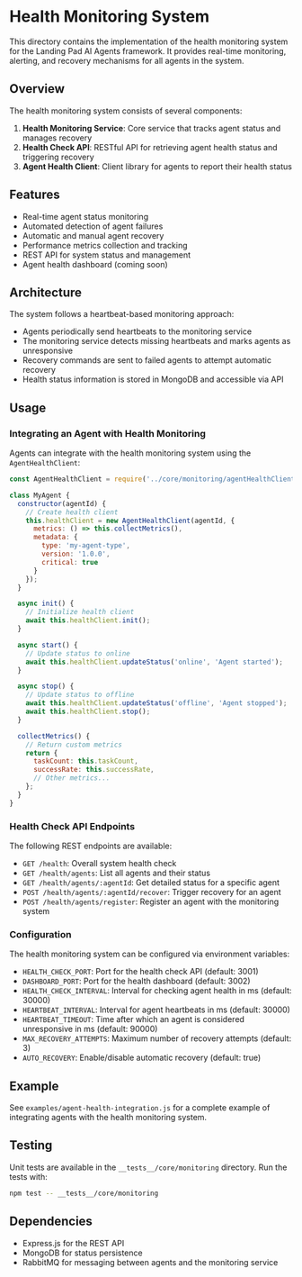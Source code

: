 # Health Monitoring System

This directory contains the implementation of the health monitoring system for the Landing Pad AI Agents framework. It provides real-time monitoring, alerting, and recovery mechanisms for all agents in the system.

## Overview

The health monitoring system consists of several components:

1. **Health Monitoring Service**: Core service that tracks agent status and manages recovery
2. **Health Check API**: RESTful API for retrieving agent health status and triggering recovery
3. **Agent Health Client**: Client library for agents to report their health status

## Features

- Real-time agent status monitoring
- Automated detection of agent failures
- Automatic and manual agent recovery
- Performance metrics collection and tracking
- REST API for system status and management
- Agent health dashboard (coming soon)

## Architecture

The system follows a heartbeat-based monitoring approach:
- Agents periodically send heartbeats to the monitoring service
- The monitoring service detects missing heartbeats and marks agents as unresponsive
- Recovery commands are sent to failed agents to attempt automatic recovery
- Health status information is stored in MongoDB and accessible via API

## Usage

### Integrating an Agent with Health Monitoring

Agents can integrate with the health monitoring system using the `AgentHealthClient`:

```javascript
const AgentHealthClient = require('../core/monitoring/agentHealthClient');

class MyAgent {
  constructor(agentId) {
    // Create health client
    this.healthClient = new AgentHealthClient(agentId, {
      metrics: () => this.collectMetrics(),
      metadata: {
        type: 'my-agent-type',
        version: '1.0.0',
        critical: true
      }
    });
  }

  async init() {
    // Initialize health client
    await this.healthClient.init();
  }

  async start() {
    // Update status to online
    await this.healthClient.updateStatus('online', 'Agent started');
  }

  async stop() {
    // Update status to offline
    await this.healthClient.updateStatus('offline', 'Agent stopped');
    await this.healthClient.stop();
  }

  collectMetrics() {
    // Return custom metrics
    return {
      taskCount: this.taskCount,
      successRate: this.successRate,
      // Other metrics...
    };
  }
}
```

### Health Check API Endpoints

The following REST endpoints are available:

- `GET /health`: Overall system health check
- `GET /health/agents`: List all agents and their status
- `GET /health/agents/:agentId`: Get detailed status for a specific agent
- `POST /health/agents/:agentId/recover`: Trigger recovery for an agent
- `POST /health/agents/register`: Register an agent with the monitoring system

### Configuration

The health monitoring system can be configured via environment variables:

- `HEALTH_CHECK_PORT`: Port for the health check API (default: 3001)
- `DASHBOARD_PORT`: Port for the health dashboard (default: 3002)
- `HEALTH_CHECK_INTERVAL`: Interval for checking agent health in ms (default: 30000)
- `HEARTBEAT_INTERVAL`: Interval for agent heartbeats in ms (default: 30000)
- `HEARTBEAT_TIMEOUT`: Time after which an agent is considered unresponsive in ms (default: 90000)
- `MAX_RECOVERY_ATTEMPTS`: Maximum number of recovery attempts (default: 3)
- `AUTO_RECOVERY`: Enable/disable automatic recovery (default: true)

## Example

See `examples/agent-health-integration.js` for a complete example of integrating agents with the health monitoring system.

## Testing

Unit tests are available in the `__tests__/core/monitoring` directory. Run the tests with:

```bash
npm test -- __tests__/core/monitoring
```

## Dependencies

- Express.js for the REST API
- MongoDB for status persistence
- RabbitMQ for messaging between agents and the monitoring service
